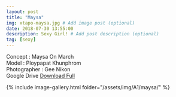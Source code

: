 ```yaml
---
layout: post
title: "Maysa"
img: xtapo-maysa.jpg # Add image post (optional)
date: 2018-07-30 13:55:00
description: Sexy Girl! # Add post description (optional)
tag: [sexy]
---
```

Concept : Maysa On March  
Model : Ploypapat Khunphrom  
Photographer : Gee Nikon  
Google Drive [Download Full](http://gestyy.com/e0HD3o)            

{% include image-gallery.html folder="/assets/img/A1/maysa/" %}
